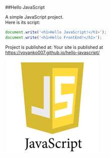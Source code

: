 ##Hello JavaScript

A simple JavaScript project.  
Here is its script: 

```javascript
document.write('<h1>Hello JavaScript!</h1>');
document.write('<h1>Hello FrontEnd!</h1>');
```

<span>Project is published at:
Your site is published at https://vovanko007.github.io/hello-javascript/

 <img src="images/javascript_logo.png">
        <script src="scripts/script.js"></script>